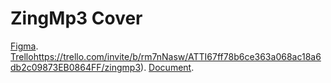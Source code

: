 # ZingMp3 Cover
[Figma](https://www.figma.com/file/tuDKGsbXv0jggyBbZBJXe0/ZingMP3?type=design&node-id=0%3A1&mode=design&t=zevAaapEifervj2n-1).
[Trello](https://trello.com/invite/b/rm7nNasw/ATTI67ff78b6ce363a068ac18a6db2c09873EB0864FF/zingmp3)https://trello.com/invite/b/rm7nNasw/ATTI67ff78b6ce363a068ac18a6db2c09873EB0864FF/zingmp3).
[Document](https://pages.github.com/).
